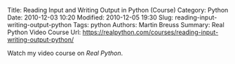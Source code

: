Title: Reading Input and Writing Output in Python (Course)
Category: Python
Date: 2010-12-03 10:20
Modified: 2010-12-05 19:30
Slug: reading-input-writing-output-python
Tags: python
Authors: Martin Breuss
Summary: Real Python Video Course
Url: https://realpython.com/courses/reading-input-writing-output-python/

Watch my video course on _Real Python_.